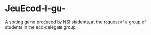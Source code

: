 # JeuEcod-l-gu-
A sorting game produced by NSI students, at the request of a group of students in the eco-delegate group.
